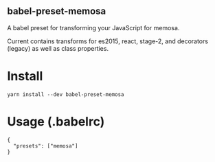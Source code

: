 babel-preset-memosa
-------------------
A babel preset for transforming your JavaScript for memosa.

Current contains transforms for es2015, react, stage-2,
and decorators (legacy) as well as class properties.

# Install

```
yarn install --dev babel-preset-memosa
```

# Usage (.babelrc)

```
{
  "presets": ["memosa"]
}
```
